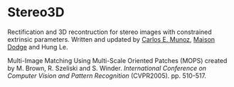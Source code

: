 # Stereo3D 
Rectification and 3D recontruction for stereo images with constrained extrinsic parameters. Written and updated by [Carlos E. Munoz](https://github.com/munozcar), [Maison Dodge](https://github.com/dodgemai) and Hung Le.

Multi-Image Matching Using Multi-Scale Oriented Patches (MOPS) created by M. Brown, R. Szeliski and S. Winder.
_International Conference on Computer Vision and Pattern Recognition_ (CVPR2005). pp. 510-517. 
